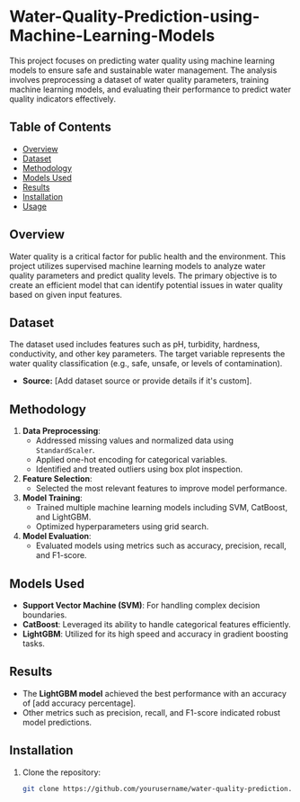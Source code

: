 # Water-Quality-Prediction-using-Machine-Learning-Models

This project focuses on predicting water quality using machine learning models to ensure safe and sustainable water management. The analysis involves preprocessing a dataset of water quality parameters, training machine learning models, and evaluating their performance to predict water quality indicators effectively.

## Table of Contents
- [Overview](#overview)
- [Dataset](#dataset)
- [Methodology](#methodology)
- [Models Used](#models-used)
- [Results](#results)
- [Installation](#installation)
- [Usage](#usage)


## Overview
Water quality is a critical factor for public health and the environment. This project utilizes supervised machine learning models to analyze water quality parameters and predict quality levels. The primary objective is to create an efficient model that can identify potential issues in water quality based on given input features.

## Dataset
The dataset used includes features such as pH, turbidity, hardness, conductivity, and other key parameters. The target variable represents the water quality classification (e.g., safe, unsafe, or levels of contamination).  
- **Source:** [Add dataset source or provide details if it's custom].

## Methodology
1. **Data Preprocessing**:
   - Addressed missing values and normalized data using `StandardScaler`.
   - Applied one-hot encoding for categorical variables.
   - Identified and treated outliers using box plot inspection.
2. **Feature Selection**:
   - Selected the most relevant features to improve model performance.
3. **Model Training**:
   - Trained multiple machine learning models including SVM, CatBoost, and LightGBM.
   - Optimized hyperparameters using grid search.
4. **Model Evaluation**:
   - Evaluated models using metrics such as accuracy, precision, recall, and F1-score.

## Models Used
- **Support Vector Machine (SVM)**: For handling complex decision boundaries.
- **CatBoost**: Leveraged its ability to handle categorical features efficiently.
- **LightGBM**: Utilized for its high speed and accuracy in gradient boosting tasks.

## Results
- The **LightGBM model** achieved the best performance with an accuracy of [add accuracy percentage].
- Other metrics such as precision, recall, and F1-score indicated robust model predictions.

## Installation
1. Clone the repository:
   ```bash
   git clone https://github.com/yourusername/water-quality-prediction.git
